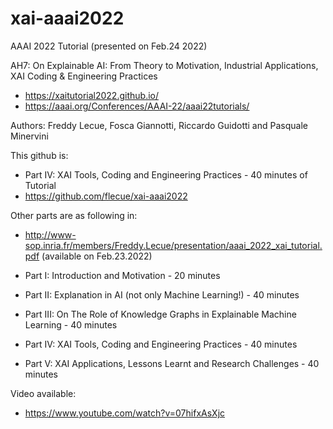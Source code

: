 # xai-aaai2022

AAAI 2022 Tutorial (presented on Feb.24 2022) 

AH7: On Explainable AI: From Theory to Motivation, Industrial Applications, XAI Coding & Engineering Practices
  - https://xaitutorial2022.github.io/
  - https://aaai.org/Conferences/AAAI-22/aaai22tutorials/
 
Authors: Freddy Lecue, Fosca Giannotti, Riccardo Guidotti and Pasquale Minervini

This github is: 
  - Part IV: XAI Tools, Coding and Engineering Practices - 40 minutes of Tutorial
  - https://github.com/flecue/xai-aaai2022

Other parts are as following in:
  - http://www-sop.inria.fr/members/Freddy.Lecue/presentation/aaai_2022_xai_tutorial.pdf (available on Feb.23.2022)

- Part I: Introduction and Motivation - 20 minutes 
- Part II: Explanation in AI (not only Machine Learning!) - 40 minutes 
- Part III: On The Role of Knowledge Graphs in Explainable Machine Learning - 40 minutes
- Part IV: XAI Tools, Coding and Engineering Practices - 40 minutes
- Part V: XAI Applications, Lessons Learnt and Research Challenges - 40 minutes

Video available:
- https://www.youtube.com/watch?v=07hifxAsXjc
